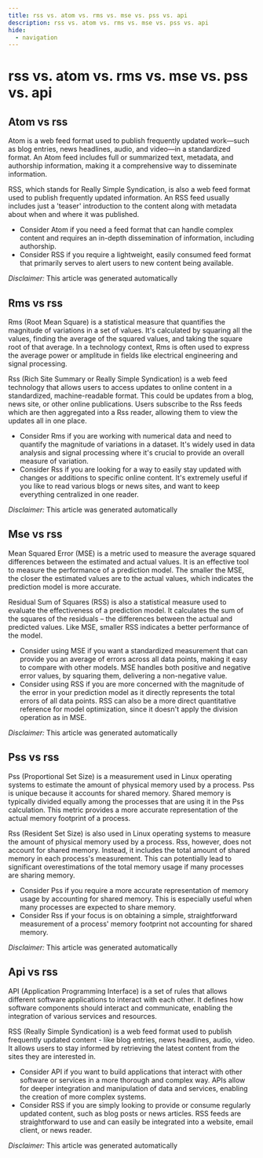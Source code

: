 ```yaml
---
title: rss vs. atom vs. rms vs. mse vs. pss vs. api
description: rss vs. atom vs. rms vs. mse vs. pss vs. api
hide:
  - navigation
---
```

# rss vs. atom vs. rms vs. mse vs. pss vs. api

## Atom vs rss
Atom is a web feed format used to publish frequently updated work—such as blog entries, news headlines, audio, and video—in a standardized format. An Atom feed includes full or summarized text, metadata, and authorship information, making it a comprehensive way to disseminate information.

RSS, which stands for Really Simple Syndication, is also a web feed format used to publish frequently updated information. An RSS feed usually includes just a 'teaser' introduction to the content along with metadata about when and where it was published. 

- Consider Atom if you need a feed format that can handle complex content and requires an in-depth dissemination of information, including authorship.
- Consider RSS if you require a lightweight, easily consumed feed format that primarily serves to alert users to new content being available.

*Disclaimer:* This article was generated automatically

## Rms vs rss
Rms (Root Mean Square) is a statistical measure that quantifies the magnitude of variations in a set of values. It's calculated by squaring all the values, finding the average of the squared values, and taking the square root of that average. In a technology context, Rms is often used to express the average power or amplitude in fields like electrical engineering and signal processing.

Rss (Rich Site Summary or Really Simple Syndication) is a web feed technology that allows users to access updates to online content in a standardized, machine-readable format. This could be updates from a blog, news site, or other online publications. Users subscribe to the Rss feeds which are then aggregated into a Rss reader, allowing them to view the updates all in one place.

- Consider Rms if you are working with numerical data and need to quantify the magnitude of variations in a dataset. It's widely used in data analysis and signal processing where it's crucial to provide an overall measure of variation.
- Consider Rss if you are looking for a way to easily stay updated with changes or additions to specific online content. It's extremely useful if you like to read various blogs or news sites, and want to keep everything centralized in one reader.

*Disclaimer:* This article was generated automatically

## Mse vs rss
Mean Squared Error (MSE) is a metric used to measure the average squared differences between the estimated and actual values. It is an effective tool to measure the performance of a prediction model. The smaller the MSE, the closer the estimated values are to the actual values, which indicates the prediction model is more accurate.

Residual Sum of Squares (RSS) is also a statistical measure used to evaluate the effectiveness of a prediction model. It calculates the sum of the squares of the residuals – the differences between the actual and predicted values. Like MSE, smaller RSS indicates a better performance of the model.

- Consider using MSE if you want a standardized measurement that can provide you an average of errors across all data points, making it easy to compare with other models. MSE handles both positive and negative error values, by squaring them, delivering a non-negative value.
- Consider using RSS if you are more concerned with the magnitude of the error in your prediction model as it directly represents the total errors of all data points. RSS can also be a more direct quantitative reference for model optimization, since it doesn't apply the division operation as in MSE.

*Disclaimer:* This article was generated automatically

## Pss vs rss
Pss (Proportional Set Size) is a measurement used in Linux operating systems to estimate the amount of physical memory used by a process. Pss is unique because it accounts for shared memory. Shared memory is typically divided equally among the processes that are using it in the Pss calculation. This metric provides a more accurate representation of the actual memory footprint of a process.

Rss (Resident Set Size) is also used in Linux operating systems to measure the amount of physical memory used by a process. Rss, however, does not account for shared memory. Instead, it includes the total amount of shared memory in each process's measurement. This can potentially lead to significant overestimations of the total memory usage if many processes are sharing memory. 

- Consider Pss if you require a more accurate representation of memory usage by accounting for shared memory. This is especially useful when many processes are expected to share memory. 
- Consider Rss if your focus is on obtaining a simple, straightforward measurement of a process' memory footprint not accounting for shared memory.

*Disclaimer:* This article was generated automatically

## Api vs rss
API (Application Programming Interface) is a set of rules that allows different software applications to interact with each other. It defines how software components should interact and communicate, enabling the integration of various services and resources.

RSS (Really Simple Syndication) is a web feed format used to publish frequently updated content - like blog entries, news headlines, audio, video. It allows users to stay informed by retrieving the latest content from the sites they are interested in.

- Consider API if you want to build applications that interact with other software or services in a more thorough and complex way. APIs allow for deeper integration and manipulation of data and services, enabling the creation of more complex systems.
- Consider RSS if you are simply looking to provide or consume regularly updated content, such as blog posts or news articles. RSS feeds are straightforward to use and can easily be integrated into a website, email client, or news reader.

*Disclaimer:* This article was generated automatically
